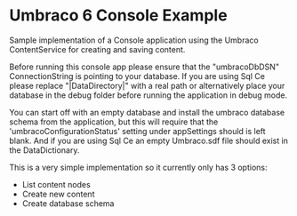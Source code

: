 Umbraco 6 Console Example
=======================

Sample implementation of a Console application using the Umbraco ContentService for creating and saving content.


Before running this console app please ensure that the "umbracoDbDSN" ConnectionString is pointing to your database.
If you are using Sql Ce please replace "|DataDirectory|" with a real path or alternatively place your database in the debug folder before running the application in debug mode.

You can start off with an empty database and install the umbraco database schema from the application, but this will require that the 'umbracoConfigurationStatus' setting under appSettings should is left blank. And if you are using Sql Ce an empty Umbraco.sdf file should exist in the DataDictionary.

This is a very simple implementation so it currently only has 3 options:

- List content nodes
- Create new content
- Create database schema